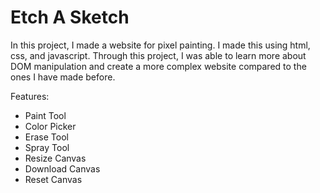 # Etch A Sketch

In this project, I made a website for pixel painting. I made this using html, css, and javascript. Through this project, I was able to learn more about DOM manipulation and create a more complex website compared to the ones I have made before.

Features:

- Paint Tool
- Color Picker
- Erase Tool
- Spray Tool
- Resize Canvas
- Download Canvas
- Reset Canvas
